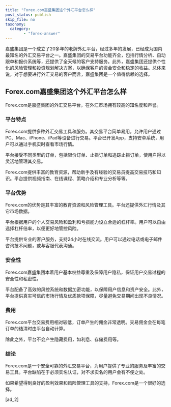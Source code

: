 ```yaml
---
title: "Forex.com嘉盛集团这个外汇平台怎么样"
post_status: publish
skip_file: no
taxonomy:
  category:
        - "forex-answer"
---
```


嘉盛集团是一个成立了20多年的老牌外汇平台，经过多年的发展，已经成为国内最知名的外汇交易平台之一。嘉盛集团的交易平台功能齐全，包括行情分析、自动跟单和报价系统等，还提供了全天候的客户支持服务。此外，嘉盛集团还提供个性化的风险管理和投资规划解决方案，以确保客户的资金安全和稳定的收益。总体来说，对于想要进行外汇交易的客户而言，嘉盛集团是一个值得信赖的选择。

## Forex.com嘉盛集团这个外汇平台怎么样

Forex.com是嘉盛集团的外汇交易平台，在外汇市场拥有较高的知名度和声誉。

### 平台特点

Forex.com提供多种外汇交易工具和服务。其交易平台简单易用，允许用户通过PC、Mac、iPhone、iPad等设备进行交易。平台已开发App，支持安卓系统，用户可以通过手机实时查看市场行情。

平台接受不同类型的订单，包括限价订单、止损订单和追踪止损订单，使用户得以灵活地管理其交易。

Forex.com提供丰富的教育资源，帮助新手及有经验的交易员提高交易技巧和知识。平台提供视频指南、在线课程、策略介绍和专业分析等等。

### 平台优势

Forex.com的优势是其丰富的教育资源和风险管理工具。平台还提供外汇行情及其它市场数据。

平台根据用户的个人交易风险和盈利和亏损能力设立合适的杠杆率。用户可以自由选择杠杆倍率，以便更好地管控风险。

平台提供专业的客户服务，支持24小时在线交流。用户可以通过电话或电子邮件咨询技术问题，或与客服代表沟通。

### 安全性

Forex.com嘉盛集团本着用户基本权益尊重及保障用户隐私，保证用户交易过程的安全性和私密性。

平台配备了高效的风控系统和数据加密功能，以保障用户信息和资产安全。此外，平台提供真实可信的市场行情及优质款项保障，尽量避免交易期间出现不良情况。

### 费用

Forex.com平台交易费用相对较低，订单产生的佣金非常透明。交易佣金会在每笔订单的结清时由平台自动计算。

除此之外，平台不会产生隐藏费用，如利息、存储费用等。

### 结论

Forex.com是一个安全可靠的外汇交易平台，为用户提供了专业的服务及丰富的交易工具。平台缺陷在于必须实名认证，对不求实名的用户会有不便之处。

如果希望得到良好的盈利效果和风险管理工具的支持，Forex.com是一个很好的选择。

\[ad\_2\]
